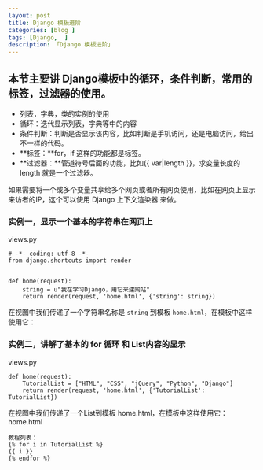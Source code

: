 ```yaml
---  
layout: post  
title: Django 模板进阶   
categories: [blog ]  
tags: [Django,  ]
description: 「Django 模板进阶」  
--- 
```


## 本节主要讲 Django模板中的循环，条件判断，常用的标签，过滤器的使用。
- 列表，字典，类的实例的使用
- 循环：迭代显示列表，字典等中的内容
- 条件判断：判断是否显示该内容，比如判断是手机访问，还是电脑访问，给出不一样的代码。
- **标签：**for，if 这样的功能都是标签。
- **过滤器：**管道符号后面的功能，比如{{ var|length }}，求变量长度的 length 就是一个过滤器。

如果需要将一个或多个变量共享给多个网页或者所有网页使用，比如在网页上显示来访者的IP，这个可以使用 Django 上下文渲染器 来做。

### 实例一，显示一个基本的字符串在网页上
views.py
```
# -*- coding: utf-8 -*-
from django.shortcuts import render
 
 
def home(request):
    string = u"我在学习Django，用它来建网站"
    return render(request, 'home.html', {'string': string})
```
在视图中我们传递了一个字符串名称是 `string` 到模板 `home.html`，在模板中这样使用它：


### 实例二，讲解了基本的 for 循环 和 List内容的显示

views.py

```
def home(request):
    TutorialList = ["HTML", "CSS", "jQuery", "Python", "Django"]
    return render(request, 'home.html', {'TutorialList': TutorialList})
```
在视图中我们传递了一个List到模板 home.html，在模板中这样使用它：
home.html
```
教程列表：
{% for i in TutorialList %}
{{ i }}
{% endfor %}
```